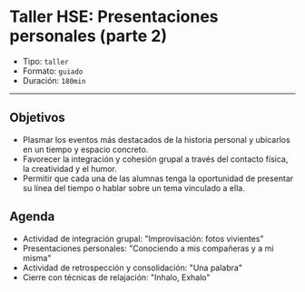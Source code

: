 # Taller HSE: Presentaciones personales (parte 2)

- Tipo: `taller`
- Formato: `guiado`
- Duración: `180min`

***

## Objetivos

- Plasmar los eventos más destacados de la historia personal y ubicarlos en un
  tiempo y espacio concreto.
- Favorecer la integración y cohesión grupal a través del contacto física, la
  creatividad y el humor.
- Permitir que cada una de las alumnas tenga la oportunidad de presentar su
  línea del tiempo o hablar sobre un tema vinculado a ella.

## Agenda

- Actividad de integración grupal: "Improvisación: fotos vivientes"
- Presentaciones personales: "Conociendo a mis compañeras y a mi misma"
- Actividad de retrospección y consolidación: "Una palabra"
- Cierre con técnicas de relajación: "Inhalo, Exhalo"
